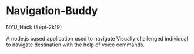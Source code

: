 # Navigation-Buddy

NYU_Hack (Sept-2k19)

A node.js based application used to navigate Visually challenged individual to navigate destination with the help of voice commands. 

